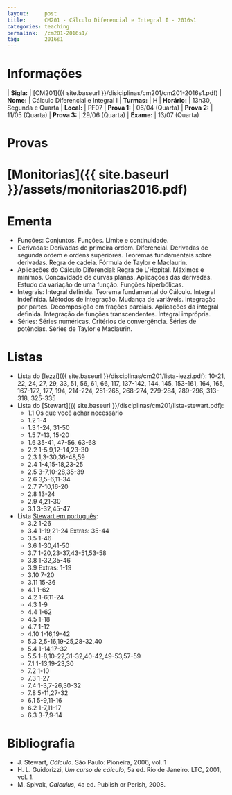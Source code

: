 ```yaml
---
layout:     post
title:      CM201 - Cálculo Diferencial e Integral I - 2016s1
categories: teaching
permalink:  /cm201-2016s1/
tag:        2016s1
---
```


# Informações

  | **Sigla:**   | [CM201]({{ site.baseurl }}/disiciplinas/cm201/cm201-2016s1.pdf)
  | **Nome:**    | Cálculo Diferencial e Integral I
  | **Turmas:**  | H
  | **Horário:** | 13h30, Segunda e Quarta
  | **Local:**   | PF07
  | **Prova 1:** | 06/04 (Quarta)
  | **Prova 2:** | 11/05 (Quarta)
  | **Prova 3:** | 29/06 (Quarta)
  | **Exame:**   | 13/07 (Quarta)

# Provas

# [Monitorias]({{ site.baseurl }}/assets/monitorias2016.pdf)

# Ementa

  - Funções: Conjuntos. Funções.  Limite e continuidade.
  - Derivadas: Derivadas de primeira ordem.  Diferencial.  Derivadas de segunda
    ordem e ordens superiores.  Teoremas fundamentais sobre derivadas.  Regra de
    cadeia.  Fórmula de Taylor e Maclaurin.
  - Aplicações do Cálculo Diferencial: Regra de L’Hopital.  Máximos e mínimos.
    Concavidade de curvas planas.  Aplicações das derivadas.  Estudo da variação
    de uma função.  Funções hiperbólicas.
  - Integrais: Integral definida.  Teorema fundamental do Cálculo.  Integral
    indefinida.  Métodos de integração.  Mudança de variáveis.  Integração por
    partes.  Decomposição em frações parciais.  Aplicações da integral definida.
    Integração de funções transcendentes.  Integral imprópria.
  - Séries: Séries numéricas.  Critérios de convergência.  Séries de potências.
    Séries de Taylor e Maclaurin.

# Listas

  - Lista do [Iezzi]({{ site.baseurl }}/disciplinas/cm201/lista-iezzi.pdf):
    10-21, 22, 24, 27, 29, 33, 51, 56, 61, 66, 117, 137-142, 144, 145, 153-161,
    164, 165, 167-172, 177, 194, 214-224, 251-265, 268-274, 279-284, 289-296,
    313-318, 325-335
  - Lista do [Stewart]({{ site.baseurl }}/disciplinas/cm201/lista-stewart.pdf):
    - 1.1 Os que você achar necessário
    - 1.2 1-4
    - 1.3 1-24, 31-50
    - 1.5 7-13, 15-20
    - 1.6 35-41, 47-56, 63-68
    - 2.2 1-5,9,12-14,23-30
    - 2.3 1,3-30,36-48,59
    - 2.4 1-4,15-18,23-25
    - 2.5 3-7,10-28,35-39
    - 2.6 3,5-6,11-34
    - 2.7 7-10,16-20
    - 2.8 13-24
    - 2.9 4,21-30
    - 3.1 3-32,45-47
  - Lista [Stewart em
    português](http://mayraclara.mat.br/mat_did/calculo1/james_stewart1.pdf):
    - 3.2 1-26
    - 3.4 1-19,21-24 Extras: 35-44
    - 3.5 1-46
    - 3.6 1-30,41-50
    - 3.7 1-20,23-37,43-51,53-58
    - 3.8 1-32,35-46
    - 3.9 Extras: 1-19
    - 3.10 7-20
    - 3.11 15-36
    - 4.1 1-62
    - 4.2 1-6,11-24
    - 4.3 1-9
    - 4.4 1-62
    - 4.5 1-18
    - 4.7 1-12
    - 4.10 1-16,19-42
    - 5.3 2,5-16,19-25,28-32,40
    - 5.4 1-14,17-32
    - 5.5 1-8,10-22,31-32,40-42,49-53,57-59
    - 7.1 1-13,19-23,30
    - 7.2 1-10
    - 7.3 1-27
    - 7.4 1-3,7-26,30-32
    - 7.8 5-11,27-32
    - 6.1 5-9,11-16
    - 6.2 1-7,11-17
    - 6.3 3-7,9-14

# Bibliografia

  - J. Stewart, _Cálculo_. São Paulo: Pioneira, 2006, vol. 1
  - H. L. Guidorizzi, _Um curso de cálculo_, 5a ed. Rio de Janeiro. LTC, 2001,
    vol. 1.
  - M. Spivak, _Calculus_, 4a ed. Publish or Perish, 2008.
